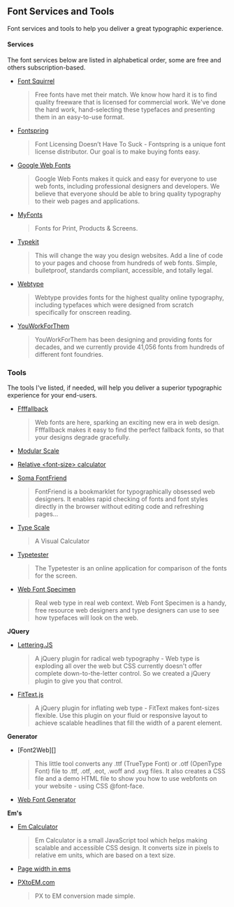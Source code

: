 ## Font Services and Tools

Font services and tools to help you deliver a great typographic experience.

#### Services

The font services below are listed in alphabetical order, some are free and others subscription-based.

- [Font Squirrel][]

  > Free fonts have met their match. We know how hard it is to find quality freeware that is licensed for commercial work. We've done the hard work, hand-selecting these typefaces and presenting them in an easy-to-use format.

- [Fontspring][]

  > Font Licensing Doesn’t Have To Suck - Fontspring is a unique font license distributor. Our goal is to make buying fonts easy.

- [Google Web Fonts][]

  > Google Web Fonts makes it quick and easy for everyone to use web fonts, including professional designers and developers. We believe that everyone should be able to bring quality typography to their web pages and applications.

- [MyFonts][]

  > Fonts for Print, Products & Screens.

- [Typekit][]

  > This will change the way you design websites. Add a line of code to your pages and choose from hundreds of web fonts. Simple, bulletproof, standards compliant, accessible, and totally legal.

- [Webtype][]

  > Webtype provides fonts for the highest quality online typography, including typefaces which were designed from scratch specifically for onscreen reading.

- [YouWorkForThem][]

  > YouWorkForThem has been designing and providing fonts for decades, and we currently provide 41,056 fonts from hundreds of different font foundries.

[Font Squirrel]:    http://www.fontsquirrel.com/
[Fontspring]:       http://www.fontspring.com/
[Google Web Fonts]: http://www.google.com/webfonts#
[MyFonts]:          http://fontdeck.com/
[Typekit]:          https://typekit.com/
[Webtype]:          http://www.webtype.com/
[YouWorkForThem]:   https://www.youworkforthem.com/

### Tools

The tools I've listed, if needed, will help you deliver a superior typographic experience for your end-users.

-  [Ffffallback][]

   > Web fonts are here, sparking an exciting new era in web design. Ffffallback makes it easy to find the perfect fallback fonts, so that your designs degrade gracefully.

-  [Modular Scale][]

-  [Relative \<font-size> calculator][Calculator]

-  [Soma FontFriend][FontFriend]

   > Font­Friend is a book­marklet for typo­graph­i­cally obsessed web design­ers. It enables rapid check­ing of fonts and font styles directly in the browser with­out edit­ing code and refresh­ing pages...

-  [Type Scale][]

   > A Visual Calculator

-  [Typetester][]

   > The Typetester is an online application for comparison of the fonts for the screen.

-  [Web Font Specimen][]

   > Real web type in real web context. Web Font Specimen is a handy, free resource web designers and type designers can use to see how typefaces will look on the web.

[Ffffallback]:       http://ffffallback.com/
[Modular Scale]:     http://modularscale.com/
[Calculator]:        http://tools.the-echoplex.net/font-size/
[FontFriend]:        http://somadesign.ca/projects/fontfriend/
[Type Scale]:        http://type-scale.com/
[Typetester]:        http://www.typetester.org/
[Web Font Specimen]: http://webfontspecimen.com/

**JQuery**

-  [Lettering.JS][]

   > A jQuery plugin for radical web typography - Web type is exploding all over the web but CSS currently doesn't offer complete down-to-the-letter control. So we created a jQuery plugin to give you that control.

-  [FitText.js][]

   > A jQuery plugin for inflating web type - FitText makes font-sizes flexible. Use this plugin on your fluid or responsive layout to achieve scalable headlines that fill the width of a parent element.

[Lettering.JS]: http://letteringjs.com/
[FitText.js]:   http://fittextjs.com/

**Generator**

-  [Font2Web][]

   > This little tool converts any .ttf (TrueType Font) or .otf (OpenType Font) file to .ttf, .otf, .eot, .woff and .svg files. It also creates a CSS file and a demo HTML file to show you how to use webfonts on your website - using CSS @font-face.

-  [Web Font Generator][]

[Fot2Web]:           http://www.font2web.com/
[Web Font Generator]: https://www.web-font-generator.com/

**Em's**

-  [Em Calculator][]

   > Em Calculator is a small JavaScript tool which helps making scalable and accessible CSS design. It converts size in pixels to relative em units, which are based on a text size.

-  [Page width in ems][]

-  [PXtoEM.com][]

   > PX to EM conversion made simple.

[Em Calculator]:     http://riddle.pl/emcalc/
[Page width in ems]: http://www.themaninblue.com/experiment/emWidths/
[PXtoEM.com]:        http://pxtoem.com/
